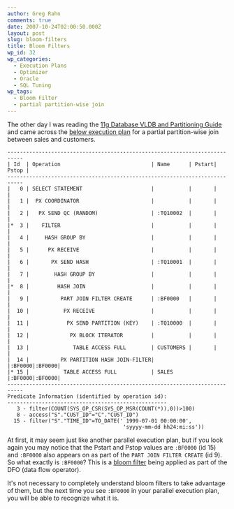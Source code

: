 ```yaml
---
author: Greg Rahn
comments: true
date: 2007-10-24T02:00:50.000Z
layout: post
slug: bloom-filters
title: Bloom Filters
wp_id: 32
wp_categories:
  - Execution Plans
  - Optimizer
  - Oracle
  - SQL Tuning
wp_tags:
  - Bloom Filter
  - partial partition-wise join
---
```


The other day I was reading the [11g Database VLDB and Partitioning Guide](http://download.oracle.com/docs/cd/B28359_01/server.111/b32024/part_avail.htm) and came across the [below execution plan](http://download.oracle.com/docs/cd/B28359_01/server.111/b32024/part_avail.htm#sthref426) for a partial partition-wise join between sales and customers.

```
---------------------------------------------------------------------------
| Id  | Operation                             | Name      | Pstart| Pstop |
---------------------------------------------------------------------------
|   0 | SELECT STATEMENT                      |           |       |       |
|   1 |  PX COORDINATOR                       |           |       |       |
|   2 |   PX SEND QC (RANDOM)                 | :TQ10002  |       |       |
|*  3 |    FILTER                             |           |       |       |
|   4 |     HASH GROUP BY                     |           |       |       |
|   5 |      PX RECEIVE                       |           |       |       |
|   6 |       PX SEND HASH                    | :TQ10001  |       |       |
|   7 |        HASH GROUP BY                  |           |       |       |
|*  8 |         HASH JOIN                     |           |       |       |
|   9 |          PART JOIN FILTER CREATE      | :BF0000   |       |       |
|  10 |           PX RECEIVE                  |           |       |       |
|  11 |            PX SEND PARTITION (KEY)    | :TQ10000  |       |       |
|  12 |             PX BLOCK ITERATOR         |           |       |       |
|  13 |              TABLE ACCESS FULL        | CUSTOMERS |       |       |
|  14 |          PX PARTITION HASH JOIN-FILTER|           |:BF0000|:BF0000|
|* 15 |           TABLE ACCESS FULL           | SALES     |:BF0000|:BF0000|
---------------------------------------------------------------------------
Predicate Information (identified by operation id):
---------------------------------------------------
   3 - filter(COUNT(SYS_OP_CSR(SYS_OP_MSR(COUNT(*)),0))>100)
   8 - access("S"."CUST_ID"="C"."CUST_ID")
  15 - filter("S"."TIME_ID"=TO_DATE(' 1999-07-01 00:00:00',
                                     'syyyy-mm-dd hh24:mi:ss'))
```

At first, it may seem just like another parallel execution plan, but if you look again you may notice that the Pstart and Pstop values are `:BF0000` (id 15) and `:BF0000` also appears on as part of the `PART JOIN FILTER CREATE` (id 9).  So what exactly is `:BF0000`?  This is a [bloom filter](http://en.wikipedia.org/wiki/Bloom_filter) being applied as part of the DFO (data flow operator).

It's not necessary to completely understand bloom filters to take advantage of them, but the next time you see `:BF0000` in your parallel execution plan, you will be able to recognize what it is.
